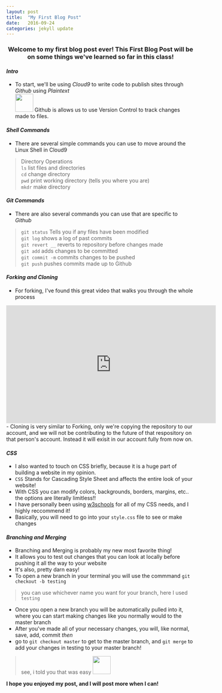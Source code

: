 ```yaml
---
layout: post
title:  "My First Blog Post"
date:   2016-09-24
categories: jekyll update
---
```


<h3> <center> Welcome to my first blog post ever! 
This First Blog Post will be on some things we've learned so far in this class! </center> </h3>

#### *Intro* 
- To start, we'll be using *Cloud9* to write code to publish sites through *Github* using *Plaintext* <br>
<img src="https://assets-cdn.github.com/images/modules/logos_page/Octocat.png" width="48"> Github is allows us to use Version Control to track changes made to files.


#### *Shell Commands* 
- There are several simple commands you can use to move around the Linux Shell in Cloud9 

> Directory Operations <br>
> `ls` list files and directories <br>
> `cd` change directory <br>
> `pwd` print working directory (tells you where you are) <br>
> `mkdr` make directory

#### *Git Commands* 
- There are also several commands you can use that are specific to *Github*

> `git status` Tells you if any files have been modified <br>
> `git log` shows a log of past commits <br>
> `git revert __` reverts to repository before changes made <br>
> `git add` adds changes to be committed <br>
> `git commit -m` commits changes to be pushed <br>
> `git push` pushes commits made up to Github <br>


#### *Forking and Cloning* <br>
- For forking, I've found this great video that walks you through the whole process <br>
<iframe width="560" height="315" src="https://www.youtube.com/embed/f5grYMXbAV0" frameborder="0" allowfullscreen></iframe>
- Cloning is very similar to Forking, only we're copying the repository to our account, and we will not be contributing to the future of that respository on that person's account. Instead it will exisit in our account fully from now on. <br>

#### *CSS* 
- I also wanted to touch on CSS briefly, because it is a huge part of building a website in my opinion. <br>
- `CSS` Stands for Cascading Style Sheet and affects the entire look of your website! <br>
- With CSS you can modify colors, backgrounds, borders, margins, etc.. the options are literally limitless!! <br>
- I have personally been using [w3schools](http://www.w3schools.com/html/"w3schools) for all of my CSS needs, and I highly reccommend it! <br>
- Basically, you will need to go into your `style.css` file to see or make changes 

#### *Branching and Merging*  <br>
- Branching and Merging is probably my new most favorite thing!
- It allows you to test out changes that you can look at locally before pushing it all the way to your website
- It's also, pretty darn easy!
- To open a new branch in your terminal you will use the commmand `git checkout -b testing` <br>

> you can use whichever name you want for your branch, here I used `testing` <br>

- Once you open a new branch you will be automatically pulled into it, where you can start making changes like you normally would to the master branch <br>
- After you've made all of your necessary changes, you will, like normal, save, add, commit *then* 
- go to `git checkout master` to get to the master branch, and `git merge` to add your changes in testing to your master branch! 

> see, i told you that was easy <img src="https://fishseekingbicycle.files.wordpress.com/2012/07/emoticonblog.jpeg" width="48">


**I hope you enjoyed my post, and I will post more when I can!**